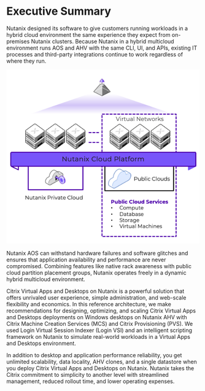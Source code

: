 # Executive Summary

Nutanix designed its software to give customers running workloads in a hybrid cloud environment the same experience they expect from on-premises Nutanix clusters. Because Nutanix in a hybrid multicloud environment runs AOS and AHV with the same CLI, UI, and APIs, existing IT processes and third-party integrations continue to work regardless of where they run.

![Overview of the Nutanix Hybrid Multicloud Software](../images/RA-2022-Citrix_Virtual_Apps_and_Desktops_Windows_Desktops_on_vSphere_image01.png "Overview of the Nutanix Hybrid Multicloud Software")

Nutanix AOS can withstand hardware failures and software glitches and ensures that application availability and performance are never compromised. Combining features like native rack awareness with public cloud partition placement groups, Nutanix operates freely in a dynamic hybrid multicloud environment.

Citrix Virtual Apps and Desktops on Nutanix is a powerful solution that offers unrivaled user experience, simple administration, and web-scale flexibility and economics. In this reference architecture, we make recommendations for designing, optimizing, and scaling Citrix Virtual Apps and Desktops deployments on Windows desktops on Nutanix AHV with Citrix Machine Creation Services (MCS) and Citrix Provisioning (PVS). We used Login Virtual Session Indexer (Login VSI) and an intelligent scripting framework on Nutanix to simulate real-world workloads in a Virtual Apps and Desktops environment.

In addition to desktop and application performance reliability, you get unlimited scalability, data locality, AHV clones, and a single datastore when you deploy Citrix Virtual Apps and Desktops on Nutanix. Nutanix takes the Citrix commitment to simplicity to another level with streamlined management, reduced rollout time, and lower operating expenses.
